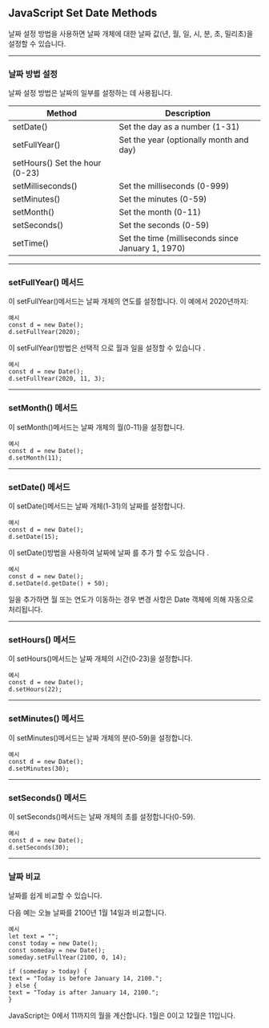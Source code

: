 ## JavaScript Set Date Methods

날짜 설정 방법을 사용하면 날짜 개체에 대한 날짜 값(년, 월, 일, 시, 분, 초, 밀리초)을 설정할 수 있습니다.

---

### 날짜 방법 설정

날짜 설정 방법은 날짜의 일부를 설정하는 데 사용됩니다.

| Method                         | Description                                       |
| ------------------------------ | ------------------------------------------------- |
| setDate()                      | Set the day as a number (1-31)                    |
| setFullYear()                  | Set the year (optionally month and day)           |
| setHours() Set the hour (0-23) |
| setMilliseconds()              | Set the milliseconds (0-999)                      |
| setMinutes()                   | Set the minutes (0-59)                            |
| setMonth()                     | Set the month (0-11)                              |
| setSeconds()                   | Set the seconds (0-59)                            |
| setTime()                      | Set the time (milliseconds since January 1, 1970) |

---

### setFullYear() 메서드

이 setFullYear()메서드는 날짜 개체의 연도를 설정합니다. 이 예에서 2020년까지:

    예시
    const d = new Date();
    d.setFullYear(2020);

이 setFullYear()방법은 선택적 으로 월과 일을 설정할 수 있습니다 .

    예시
    const d = new Date();
    d.setFullYear(2020, 11, 3);

---

### setMonth() 메서드

이 setMonth()메서드는 날짜 개체의 월(0-11)을 설정합니다.

    예시
    const d = new Date();
    d.setMonth(11);

---

### setDate() 메서드

이 setDate()메서드는 날짜 개체(1-31)의 날짜를 설정합니다.

    예시
    const d = new Date();
    d.setDate(15);

이 setDate()방법을 사용하여 날짜에 날짜 를 추가 할 수도 있습니다 .

    예시
    const d = new Date();
    d.setDate(d.getDate() + 50);

일을 추가하면 월 또는 연도가 이동하는 경우 변경 사항은 Date 객체에 의해 자동으로 처리됩니다.

---

### setHours() 메서드

이 setHours()메서드는 날짜 개체의 시간(0-23)을 설정합니다.

    예시
    const d = new Date();
    d.setHours(22);

---

### setMinutes() 메서드

이 setMinutes()메서드는 날짜 개체의 분(0-59)을 설정합니다.

    예시
    const d = new Date();
    d.setMinutes(30);

---

### setSeconds() 메서드

이 setSeconds()메서드는 날짜 개체의 초를 설정합니다(0-59).

    예시
    const d = new Date();
    d.setSeconds(30);

---

### 날짜 비교

날짜를 쉽게 비교할 수 있습니다.

다음 예는 오늘 날짜를 2100년 1월 14일과 비교합니다.

    예시
    let text = "";
    const today = new Date();
    const someday = new Date();
    someday.setFullYear(2100, 0, 14);

    if (someday > today) {
    text = "Today is before January 14, 2100.";
    } else {
    text = "Today is after January 14, 2100.";
    }

JavaScript는 0에서 11까지의 월을 계산합니다. 1월은 0이고 12월은 11입니다.
